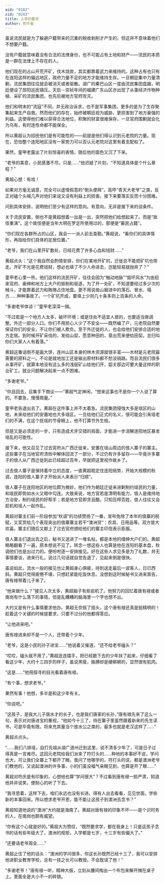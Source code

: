 ```yaml
---
aid: "0102"
zid: "0243"
title: 上学的要求
author: 吹牛者
---
```


虽说流民就是为了躲避户籍带来的沉重的税收剥削才产生的，但这并不意味着他们不想要户籍。

没有户籍就意味着没有合法的法律身份，也不可能占有土地和财产――流民的本质是一群在法律上不存在的人。

他们现在的占山开荒开矿，伐木烧炭，其实都靠着武力来维持的。这种占有也只有在连阳这样的偏远地区，政府力量不足的地方才能维持生存。一旦朝廷集中力量清剿，流民集团往往就会被消灭或者驱散。湖广的秦巴山区一度由流民集团盘踞，明廷便设了郧阳巡抚镇压。天启－崇祯年间的福建广东山区亦出现了从事经济作物种植、采矿的流民集团，也先后被地方官府攻灭。

他们和明末的“流寇”不同，并无政治诉求，也不是军事集团，更多的是为了生存聚集起来生产自救。然而他们的存在，始终被朝廷视为威胁，更损害到了地方豪强的利益。这使得他们难以获得合法地位，积聚的财富很难保存，一旦官府围剿就会化为乌有，有时连性命都不能保全。

所以黄超认为招抚他们是有可能性的――前提是他们得认识到元老院的力量。现在，恐怕整个连阳地区没有一家势力可以否认元老院对这里有着支配权了。

果然，童甲老露出了片刻惊喜的表情，随后他的面色又沉了下来。

“老爷的美意，小民感激不尽。只是……”他迟疑了片刻，“不知道具体是个什么章程？”

黄超心想：有戏！

如果对方毫无诚意，完全可以虚情假意的“倒头便拜”，高呼“青天大老爷”之类，反正对磕个头喊几声对他们来说又没有利益上的损害。接下来要落实反而十分困难。

问到具体安排，说明他们至少有这样的意向。有意向，无非是接下来的谈条件。

关于流民安置，倒也不是黄超想着一出是一出，突然把他们给想起来了。而是“故伎重演”。这个故伎便是当年大明在罗定所使用过的，那便是“募民占籍”。

“你们现在各群所占的山区，我会一一派人前去查勘。”黄超说，“看你们的具体情形，再指给你们具体的定居位置。”

“老爷，我们在山里开矿数处，已经花费了许多心血和钱财……”

黄超点头：“这个我自然会酌情安排，你们在某地开矿的，迁徙总不能把矿坑也带走。开矿不光是花费钱财，想必也填了不少人命进去，岂能轻易就抛弃了？”

童甲老心里一热，他们这样的流民开矿，往往会因为“触动地脉”“毁坏风水”为由招来官府、豪绅和地方上大户的抵制和驱逐，为了开一处矿，不知道要经过多少次的械斗，才能靠着武力和贿赂占住地盘。更不用说凿山掘进中的落石、冒水、塌方……种种事故了。一个矿坑开成，要填上少则几十条多则上百条的人命。

“多谢老爷体谅！”童甲老深深一揖。

“不过若是一个地方人太多，破坏环境；或是住处不适宜人居的，也要适当做调整。外迁一部分人口。你们不用担心人少了不安全――既然编了户，元老院自然要保证你们的安全，不让你们被人欺负。至于外迁徙的人，也会给他们安排合适的地方定居。到时候开矿采伐的，发给山契，愿意种田的，垦出荒来便给田契。总归叫你们大家人人有着落。”

黄超这番话倒不是画大饼，连州山区本身的林木资源就很丰富――木材是元老院最需要的原料之一。不论是就地加工还是输出原材料都不愁没销路。而且流民们很多从事开矿，就算本地没有这么多的浅层矿山给他们开，韶关那边可要大量这样的职业矿工。就业问题解决起来一点不困难。

“多谢老爷。”

“你且回去，召集手下商议――”黄超气定神闲，“想来这事也不是你一个人说了算的。不要急，慢慢商量。”

童甲老告退出去了。黄超在这件事上并不太着急。流民集团侵蚀大多是瑶区的山地，未来给他们的安置地也大多瑶区。一旦给他们正式的名义，很可能会引来瑶老们的不满，在这个抚瑶的节骨眼上，他不打算节外生枝。

但是又是必须走的一步，只有造成犬牙交错的局面，才能进一步消解连阳地区暴发瑶乱的可能性。

接下来，他又召见了过去官府从广西迁徙来，安置在瑶山周边的俍人寨子的寨主。这些寨子在当地官府溃败中解体回流了一部分，不过仍有许多留存――毕竟许多寨子的俍人从广西迁徙到此已经超过百年，早就把这里视作故乡了。

过去俍人寨子是保持着中立的态度，一直黄超稳定住连阳局势，开始大规模的秋调，连阳的俍人寨子才开始派人来表示“归顺”。

俍人寨子在连阳地区的地位颇为微妙，他们作为朝廷迁徙来进剿制约瑶民的力量，和瑶民即势如水火又暗中勾连。大致来说，地方官若是清明有能力，俍人是维持地方治安，制约瑶民的好帮手；若是地方官即贪且酷，只知压榨百姓，俍人往往又会趁机和瑶人一起作乱。

黄超对寨主们前一阶段参加“秋调”的功绩赞扬了一番，宣布免除了本年的俍寨的税赋，又奖赏给几个表现突出的俍寨寨主若干“澳洲货”：农具、日用品等。双方皆大欢喜。寨主们随后又献上了过去官府颁给他们的寨主印信表示臣服。

俍人寨主们退出去之后，秘书又送进了一堆名帖，都是本地的缙绅大户们的。黄超略略翻看了一遍，原本想说不见了。转念一想这些人也算是他在连阳的基本盘，秋调他们也是出过力的。便吩咐逐一安排接见。好在这些人求见多是为了礼数，并无事情要谈，进来行礼，说过几句话就自觉告退了，见起来倒是很快。

虽说如此，流水一般的接见也让黄超身心俱疲，待到送走最后一波客人，日已西斜。黄超只觉得疲倦不堪，只想赶紧能吃饭休息。没想到这时候秘书又进来禀告，唐有禄带着儿子来了。

“他来做什么？”接见人次太多，黄超脑子有些宕机了。他努力的回忆着唐有禄或者南岗有什么落下的事情，但是乱糟糟的脑海里一个字也想不出。

大约又是有什么事情要求他办。黄超无奈摇了摇头，这个唐有禄还真是挺精明的！趁着这个关键的时候提要求，只要不过分的他都得答应。

“让他进来吧。”

唐有禄进来却不是一个人，还带着个少年。

“老爷，这是小民的孙子进宝……”他说着又催道，“还不给老爷磕头？”

“哎哎，磕头就不用了，”黄超连连摆手，把已经跪下去的少年扶了起来，仔细看了看这少年，大约十三四岁的样子，虽说黑瘦，胳膊却是硬梆梆的，显然很有肌肉。

“这是……”他用探寻的目光看着唐有禄。

“有个事，想求老爷。”

果然有事！他想，多半是和这少年有关。

“你说吧。”

“这孩子，是我大儿子唐水才的长子，也是我们唐家的长孙，”唐有禄先来了这么一句，表示对对唐进宝的重视，“他如今十三了，待在寨子里虽然跟着新来的先生读书，可是毕竟有限。将来充其量当个放水公之类的，最多也就是老汉这样了……”

黄超点点头。

“……我们八排瑶，自打先祖从湖广道州迁到这里，说不清多少年了，可是日子过得真是一言难尽。这回元老院给我们派来了符打头的……种地的本事好不说，学问也大，可让我们全寨上下都开了眼。我问了他哪学的，符打头的说，都是澳洲老爷们教他的，又说起澳洲的许多事，小的们虽没福气亲眼见到，也算是开了眼……”

黄超对符庆是有印象的，心想他也算“学问很大”？不过看到唐有禄一脸严肃，知道他并非说笑，便耐心的听了下去。

“我寻思着，这样下去，咱们永远也没有长进。得有人出去看看，见见世面，学些新的本事回来。所以想求老爷开恩，能不能让这孩子到澳洲去念书？”

黄超知道他说的“澳洲”大约就是海南了。黄超对唐有禄的印象不坏――是个识时务的人，在南岗也颇有威望。

“你有这个心就是好的。”黄超大为赞叹，“既然要求学，都在我身上！只是这孩子念书的话有些年级大了，澳洲的规矩，入学都是七岁，十三岁有些偏大了。”

“还要请老爷周全……”

黄超止住了他的话头：“澳洲的学问很多，你这长孙既然已经十三了，我可以安排他进职业教育学校，总有一技之长可以教授。不会耽误了他！”

“多谢老爷！”唐有禄一听，精神大振，立刻从腰间掏出一个布包来解开摊在桌子上。里面全是大小不一的碎银。

